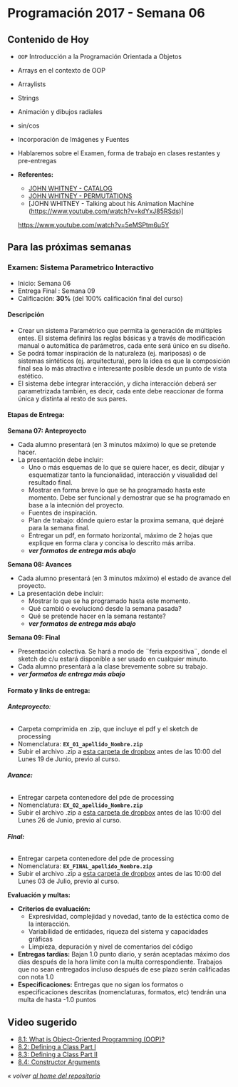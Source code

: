 # Programación 2017 - Semana 06
## Contenido de Hoy
* `OOP` Introducción a la Programación Orientada a Objetos
* Arrays en el contexto de OOP

* Arraylists
* Strings

* Animación y dibujos radiales
* sin/cos
* Incorporación de Imágenes y Fuentes
* Hablaremos sobre el Examen, forma de trabajo en clases restantes y pre-entregas

* **Referentes:**
  * [JOHN WHITNEY - CATALOG](https://www.youtube.com/watch?v=TbV7loKp69s)
  * [JOHN WHITNEY - PERMUTATIONS ](https://www.youtube.com/watch?v=kdYxJ85RSds)
  * [JOHN WHITNEY - Talking about his Animation Machine (https://www.youtube.com/watch?v=kdYxJ85RSds)]


  https://www.youtube.com/watch?v=5eMSPtm6u5Y


## Para las próximas semanas
### Examen: Sistema Parametrico Interactivo
* Inicio: Semana 06
* Entrega Final : Semana 09
* Calificación: **30%** (del 100% calificación final del curso)

#### Descripción
* Crear un sistema Paramétrico que permita la generación de múltiples entes. El sistema definirá las reglas básicas y a través de modificación manual o automática de parámetros, cada ente será único en su diseño.
* Se podrá tomar inspiración de la naturaleza (ej. mariposas) o de sistemas sintéticos (ej. arquitectura), pero la idea es que la composición final sea lo más atractiva e interesante posible desde un punto de vista estético.
* El sistema debe integrar interacción, y dicha interacción deberá ser parametrizada también, es decir, cada ente debe reaccionar de forma única y distinta al resto de sus pares.

#### Etapas de Entrega:
**Semana 07: Anteproyecto**
- Cada alumno presentará (en 3 minutos máximo) lo que se pretende hacer.
- La presentación debe incluir:
  - Uno o más esquemas de lo que se quiere hacer, es decir, dibujar y esquematizar tanto la funcionalidad, interacción y visualidad del resultado final.
  - Mostrar en forma breve lo que se ha programado hasta este momento. Debe ser funcional y demostrar que se ha programado en base a la intecnión del proyecto.
  - Fuentes de inspiración.
  - Plan de trabajo: dónde quiero estar la proxima semana, qué dejaré para la semana final.
  - Entregar un pdf, en formato horizontal, máximo de 2 hojas que explique en forma clara y concisa lo descrito más arriba.
  - ***ver formatos de entrega más abajo***

**Semana 08: Avances**
- Cada alumno presentará (en 3 minutos máximo) el estado de avance del proyecto.
- La presentación debe incluir:
  - Mostrar lo que se ha programado hasta este momento.
  - Qué cambió o evolucionó desde la semana pasada?
  - Qué se pretende hacer en la semana restante?
  - ***ver formatos de entrega más abajo***

**Semana 09: Final**
- Presentación colectiva. Se hará a modo de ¨feria expositiva¨, donde el sketch de c/u estará disponible a ser usado en cualquier minuto.
- Cada alumno presentará a la clase brevemente sobre su trabajo.
- ***ver formatos de entrega más abajo***

#### **Formato y links de entrega:**

###### **Anteproyecto**:
- Carpeta comprimida en .zip, que incluye el pdf y el sketch de processing
- Nomenclatura: **`EX_01_apellido_Nombre.zip`**
- Subir el archivo .zip a [esta carpeta de dropbox](https://www.dropbox.com/request/QvioF5oOEP2LYxYT93hw) antes de las 10:00 del Lunes 19 de Junio, previo al curso.

###### **Avance:**
- Entregar carpeta contenedore del pde de processing
- Nomenclatura: **`EX_02_apellido_Nombre.zip`**
- Subir el archivo .zip a [esta carpeta de dropbox](https://www.dropbox.com/request/vY6GLqcAtUnFjWs9oBvN) antes de las 10:00 del Lunes 26 de Junio, previo al curso.

###### **Final:**
- Entregar carpeta contenedore del pde de processing
- Nomenclatura: **`EX_FINAL_apellido_Nombre.zip`**
- Subir el archivo .zip a [esta carpeta de dropbox](https://www.dropbox.com/request/e9ZocRr3XCBKwGZdnkaY) antes de las 10:00 del Lunes 03 de Julio, previo al curso.


**Evaluación y multas:**
* **Criterios de evaluación:**
  * Expresividad, complejidad y novedad, tanto de la estéctica como de la interacción.
  * Variabilidad de entidades, riqueza del sistema y capacidades gráficas
  * Limpieza, depuración y nivel de comentarios del código
* **Entregas tardías:**
Bajan 1.0 punto diario, y serán aceptadas máximo dos días después de la hora límite con la multa correspondiente. Trabajos que no sean entregados incluso después de ese plazo serán calificadas con nota 1.0
* **Especificaciones:**
Entregas que no sigan los formatos o especificaciones descritas (nomenclaturas, formatos, etc) tendrán una multa de hasta -1.0 puntos




## Video sugerido
* [8.1: What is Object-Oriented Programming (OOP)?](https://www.youtube.com/watch?v=YcbcfkLzgvs)
* [8.2: Defining a Class Part I](https://www.youtube.com/watch?v=lmgcMPRa1qw)
* [8.3: Defining a Class Part II](https://www.youtube.com/watch?v=XwfOVFelLoo)
* [8.4: Constructor Arguments](https://www.youtube.com/watch?v=NrwaKOsplZk)


*« volver [al home del repositorio](https://github.com/Franzel/UDD_Programacion_2017_1sem)*
